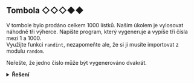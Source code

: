 ## Tombola ◇◇◇◆◆

V tombole bylo prodáno celkem 1000 lístků. Naším úkolem je vylosovat náhodně tři výherce. Napište program, který
vygeneruje a vypíše tři čísla mezi 1 a 1000.  
Využijte funkci `randint`, nezapomeňte ale, že si ji musíte importovat z modulu `random`.

Neřešte, že jedno číslo může být vygenerováno dvakrát.

<details>
<summary><b>Řešení</b></summary>


```python
import random

for _ in range(3):
    print(random.randint(1, 1000))
```

</details>
